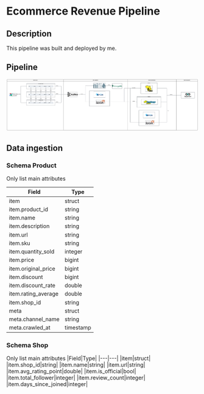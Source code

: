 # Ecommerce Revenue Pipeline

## Description
This pipeline was built and deployed by me.

## Pipeline
![Image Alt Text](images/ecommerce-data-pipeline.png)


## Data ingestion

### Schema Product
Only list main attributes

|Field|Type|
|---|---|
|item|struct|
|item.product_id|string|
|item.name|string|
|item.description|string|
|item.url|string|
|item.sku|string|
|item.quantity_sold|integer|
|item.price|bigint|
|item.original_price|bigint|
|item.discount|bigint|
|item.discount_rate|double|
|item.rating_average|double|
|item.shop_id|string|
|meta|struct|
|meta.channel_name|string|
|meta.crawled_at|timestamp|

### Schema Shop
Only list main attributes
|Field|Type|
|---|---|
|item|struct|
|item.shop_id|string|
|item.name|string|
|item.url|string|
|item.avg_rating_point|double|
|item.is_official|bool|
|item.total_follower|integer|
|item.review_count|integer|
|item.days_since_joined|integer|

